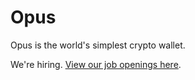 # Opus

Opus is the world's simplest crypto wallet.

We're hiring. [View our job openings here](github.com/opuswallet/opus-jobs).
